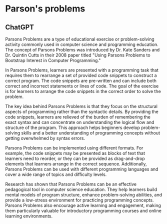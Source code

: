 <!--
 Copyright (C) 2023 David Jones
 
 This file is part of memex.
 
 memex is free software: you can redistribute it and/or modify
 it under the terms of the GNU General Public License as published by
 the Free Software Foundation, either version 3 of the License, or
 (at your option) any later version.
 
 memex is distributed in the hope that it will be useful,
 but WITHOUT ANY WARRANTY; without even the implied warranty of
 MERCHANTABILITY or FITNESS FOR A PARTICULAR PURPOSE.  See the
 GNU General Public License for more details.
 
 You should have received a copy of the GNU General Public License
 along with memex.  If not, see <http://www.gnu.org/licenses/>.
-->

# Parson's problems




## ChatGPT 

Parsons Problems are a type of educational exercise or problem-solving activity commonly used in computer science and programming education. The concept of Parsons Problems was introduced by Dr. Kate Sanders and Dr. Quintin Cutts in their 2008 paper titled "Using Parsons Problems to Bootstrap Interest in Computer Programming."

In Parsons Problems, learners are presented with a programming task that requires them to rearrange a set of provided code snippets to construct a correct program. The code snippets are pre-written and can include both correct and incorrect statements or lines of code. The goal of the exercise is for learners to arrange the code snippets in the correct order to solve the problem.

The key idea behind Parsons Problems is that they focus on the structural aspects of programming rather than the syntactic details. By providing the code snippets, learners are relieved of the burden of remembering the exact syntax and can concentrate on understanding the logical flow and structure of the program. This approach helps beginners develop problem-solving skills and a better understanding of programming concepts without getting overwhelmed by syntax errors.

Parsons Problems can be implemented using different formats. For example, the code snippets may be presented as blocks of text that learners need to reorder, or they can be provided as drag-and-drop elements that learners arrange in the correct sequence. Additionally, Parsons Problems can be used with different programming languages and cover a wide range of topics and difficulty levels.

Research has shown that Parsons Problems can be an effective pedagogical tool in computer science education. They help learners build mental models of program structure, enhance problem-solving abilities, and provide a low-stress environment for practicing programming concepts. Parsons Problems also encourage active learning and engagement, making them particularly valuable for introductory programming courses and online learning environments.


